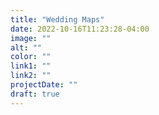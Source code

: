 ```yaml
---
title: "Wedding Maps"
date: 2022-10-16T11:23:28-04:00
image: ""
alt: ""
color: ""
link1: ""
link2: ""
projectDate: ""
draft: true
---
```

